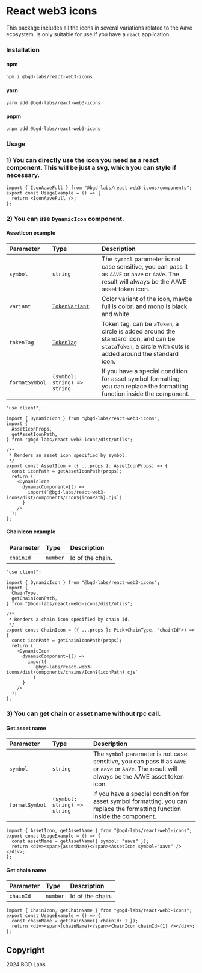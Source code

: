 # React web3 icons

This package includes all the icons in several variations related to the Aave ecosystem. Is only suitable for use if you have a `react` application.

### Installation
#### npm
<code>npm i @bgd-labs/react-web3-icons</code>
#### yarn
<code>yarn add @bgd-labs/react-web3-icons</code>
#### pnpm
<code>pnpm add @bgd-labs/react-web3-icons</code>

### Usage
### 1) You can directly use the icon you need as a react component. This will be just a svg, which you can style if necessary.
```tsx
import { IconAaveFull } from "@bgd-labs/react-web3-icons/components";
export const UsageExample = () => {
  return <IconAaveFull />;
};
```
### 2) You can use `DynamicIcon` component.

#### AssetIcon example
| Parameter  | Type                             | Description |
|:-----------|:---------------------------------| :------ |
| `symbol`   | `string`                         | The `symbol` parameter is not case sensitive, you can pass it as `AAVE` or `aave` or `AaVe`. The result will always be the AAVE asset token icon.
| `variant`  | [`TokenVariant`](src/utils/types.ts) | Color variant of the icon, maybe full is color, and mono is black and white.
| `tokenTag` | [`TokenTag`](src/utils/types.ts)     | Token tag, can be `aToken`, a circle is added around the standard icon, and can be `stataToken`, a circle with cuts is added around the standard icon.
| `formatSymbol`   | `(symbol: string) => string`     | If you have a special condition for asset symbol formatting, you can replace the formatting function inside the component.

```tsx
"use client";

import { DynamicIcon } from "@bgd-labs/react-web3-icons";
import {
  AssetIconProps,
  getAssetIconPath,
} from "@bgd-labs/react-web3-icons/dist/utils";

/**
 * Renders an asset icon specified by symbol.
 */
export const AssetIcon = ({ ...props }: AssetIconProps) => {
  const iconPath = getAssetIconPath(props);
  return (
    <DynamicIcon
      dynamicComponent={() =>
        import(`@bgd-labs/react-web3-icons/dist/components/Icon${iconPath}.cjs`)
      }
    />
  );
};

```

#### ChainIcon example
| Parameter  | Type                             | Description |
|:-----------|:---------------------------------| :------ |
| `chainId`   | `number`                         | Id of the chain.

```tsx
"use client";

import { DynamicIcon } from "@bgd-labs/react-web3-icons";
import {
  ChainType,
  getChainIconPath,
} from "@bgd-labs/react-web3-icons/dist/utils";

/**
 * Renders a chain icon specified by chain id.
 */
export const ChainIcon = ({ ...props }: Pick<ChainType, "chainId">) => {
  const iconPath = getChainIconPath(props);
  return (
    <DynamicIcon
      dynamicComponent={() =>
        import(
          `@bgd-labs/react-web3-icons/dist/components/chains/Icon${iconPath}.cjs`
          )
      }
    />
  );
};

```

### 3) You can get chain or asset name without rpc call.
#### Get asset name
| Parameter  | Type                             | Description |
|:-----------|:---------------------------------| :------ |
| `symbol`   | `string`                         | The `symbol` parameter is not case sensitive, you can pass it as `AAVE` or `aave` or `AaVe`. The result will always be the AAVE asset token icon.
| `formatSymbol`   | `(symbol: string) => string`     | If you have a special condition for asset symbol formatting, you can replace the formatting function inside the component.

```tsx
import { AssetIcon, getAssetName } from "@bgd-labs/react-web3-icons";
export const UsageExample = () => {
  const assetName = getAssetName({ symbol: "aave" });
  return <div><span>{assetName}</span><AssetIcon symbol="aave" /></div>;
};
```
#### Get chain name
| Parameter  | Type                             | Description |
|:-----------|:---------------------------------| :------ |
| `chainId`   | `number`                         | Id of the chain.

```tsx
import { ChainIcon, getChainName } from "@bgd-labs/react-web3-icons";
export const UsageExample = () => {
  const chainName = getChainName({ chainId: 1 });
  return <div><span>{chainName}</span><ChainIcon chainId={1} /></div>;
};
```

## Copyright
2024 BGD Labs
